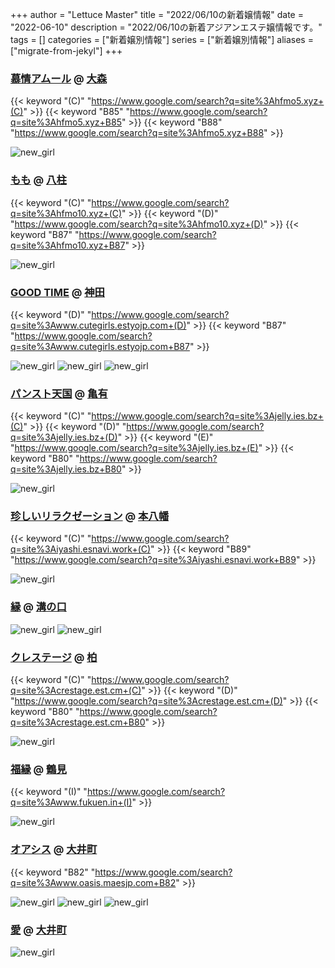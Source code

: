 +++
author = "Lettuce Master"
title = "2022/06/10の新着嬢情報"
date = "2022-06-10"
description = "2022/06/10の新着アジアンエステ嬢情報です。"
tags = []
categories = ["新着嬢別情報"]
series = ["新着嬢別情報"]
aliases = ["migrate-from-jekyl"]
+++
### [慕情アムール](http://hfmo5.xyz/) @ [大森](/post/omori)
{{< keyword "(C)" "https://www.google.com/search?q=site%3Ahfmo5.xyz+(C)" >}} {{< keyword "B85" "https://www.google.com/search?q=site%3Ahfmo5.xyz+B85" >}} {{< keyword "B88" "https://www.google.com/search?q=site%3Ahfmo5.xyz+B88" >}} 

![new_girl](https://i.imgur.com/bcBDaFm.png)
### [もも](http://hfmo10.xyz/) @ [八柱](/post/yabashira)
{{< keyword "(C)" "https://www.google.com/search?q=site%3Ahfmo10.xyz+(C)" >}} {{< keyword "(D)" "https://www.google.com/search?q=site%3Ahfmo10.xyz+(D)" >}} {{< keyword "B87" "https://www.google.com/search?q=site%3Ahfmo10.xyz+B87" >}} 

![new_girl](https://i.imgur.com/VIvpS5E.jpeg)
### [GOOD TIME](http://www.cutegirls.estyojp.com/) @ [神田](/post/kanda)
{{< keyword "(D)" "https://www.google.com/search?q=site%3Awww.cutegirls.estyojp.com+(D)" >}} {{< keyword "B87" "https://www.google.com/search?q=site%3Awww.cutegirls.estyojp.com+B87" >}} 

![new_girl](https://i.imgur.com/Qcses67.jpeg)
![new_girl](https://i.imgur.com/HgDXxTe.jpeg)
![new_girl](https://i.imgur.com/6ilmL3F.jpeg)
### [パンスト天国](https://jelly.ies.bz/) @ [亀有](/post/kameari)
{{< keyword "(C)" "https://www.google.com/search?q=site%3Ajelly.ies.bz+(C)" >}} {{< keyword "(D)" "https://www.google.com/search?q=site%3Ajelly.ies.bz+(D)" >}} {{< keyword "(E)" "https://www.google.com/search?q=site%3Ajelly.ies.bz+(E)" >}} {{< keyword "B80" "https://www.google.com/search?q=site%3Ajelly.ies.bz+B80" >}} 

![new_girl](https://jelly.ies.bz/photos/sites/21/2022/06/2022061000573626.jpg_300X453.jpg)
### [珍しいリラクゼーション](http://iyashi.esnavi.work/) @ [本八幡](/post/motoyawata)
{{< keyword "(C)" "https://www.google.com/search?q=site%3Aiyashi.esnavi.work+(C)" >}} {{< keyword "B89" "https://www.google.com/search?q=site%3Aiyashi.esnavi.work+B89" >}} 

![new_girl](https://i.imgur.com/PFVSOGL.jpeg)
### [縁](http://www.hfmp3.xyz/) @ [溝の口](/post/mizonoguchi)


![new_girl](https://i.imgur.com/D2Ddx6t.png)
![new_girl](https://i.imgur.com/Ko58HYO.jpeg)
### [クレステージ](https://crestage.est.cm/) @ [柏](/post/kashiwa)
{{< keyword "(C)" "https://www.google.com/search?q=site%3Acrestage.est.cm+(C)" >}} {{< keyword "(D)" "https://www.google.com/search?q=site%3Acrestage.est.cm+(D)" >}} {{< keyword "B80" "https://www.google.com/search?q=site%3Acrestage.est.cm+B80" >}} 

![new_girl](https://crestage.est.cm/photos/sites/8/2022/06/2022060903204319.jpg_300X450.jpg)
### [福縁](https://www.fukuen.in/) @ [鶴見](/post/tsurumi)
{{< keyword "(I)" "https://www.google.com/search?q=site%3Awww.fukuen.in+(I)" >}} 

![new_girl](https://www.fukuen.in/img/news/20220610.jpg)
### [オアシス](http://www.oasis.maesjp.com/) @ [大井町](/post/oimachi)
{{< keyword "B82" "https://www.google.com/search?q=site%3Awww.oasis.maesjp.com+B82" >}} 

![new_girl](https://i.imgur.com/tHgp1u6.jpeg)
![new_girl](https://i.imgur.com/docVB5C.jpeg)
![new_girl](https://i.imgur.com/YzvjWj8.jpeg)
### [愛](https://nekonoheya.ests.jp/) @ [大井町](/post/oimachi)


![new_girl](https://nekonoheya.ests.jp/photos/sites/51/2022/06/2022060917230984.jpg_320X480.jpg)
